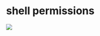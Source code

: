 # shell permissions
![](https://www.oreilly.com/api/v2/epubs/9781788993197/files/assets/99c02f63-3014-4df0-8990-b9474944f298.jpg)
